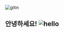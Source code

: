 ![gitin](https://github.com/Koyld250/Koyld250/assets/89674879/495d1a2f-44bd-4968-94dc-5e65e852099d)
## 안녕하세요! ![hello](https://github.com/Koyld250/Koyld250/assets/89674879/ce204b3d-8c09-4c96-b77a-46bb60882531)
